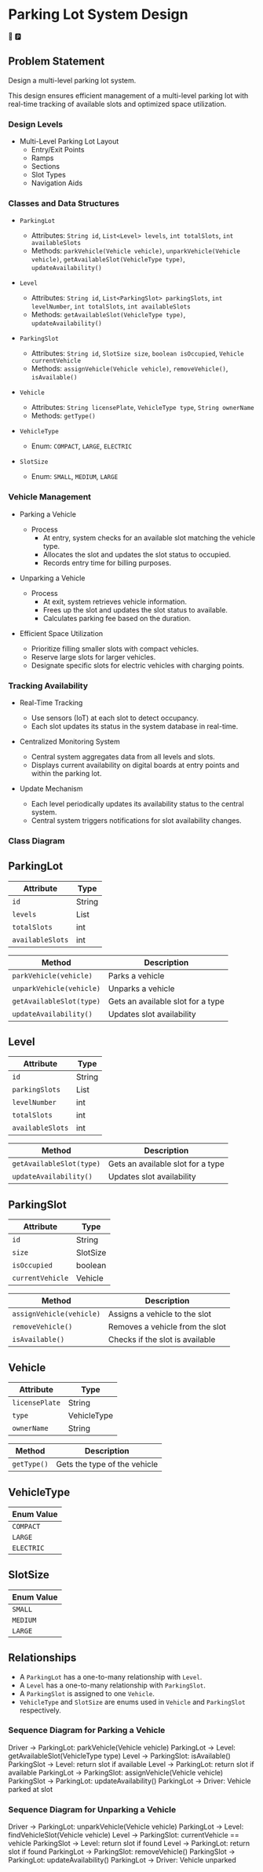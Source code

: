 # Parking Lot System Design
:car:  :parking: 

## Problem Statement
Design a multi-level parking lot system.

This design ensures efficient management of a multi-level parking lot with real-time tracking of available slots and optimized space utilization.

### Design Levels
- Multi-Level Parking Lot Layout
  - Entry/Exit Points
  - Ramps
  - Sections
  - Slot Types
  - Navigation Aids

### Classes and Data Structures
- `ParkingLot`
  - Attributes: `String id`, `List<Level> levels`, `int totalSlots`, `int availableSlots`
  - Methods: `parkVehicle(Vehicle vehicle)`, `unparkVehicle(Vehicle vehicle)`, `getAvailableSlot(VehicleType type)`, `updateAvailability()`

- `Level`
  - Attributes: `String id`, `List<ParkingSlot> parkingSlots`, `int levelNumber`, `int totalSlots`, `int availableSlots`
  - Methods: `getAvailableSlot(VehicleType type)`, `updateAvailability()`

- `ParkingSlot`
  - Attributes: `String id`, `SlotSize size`, `boolean isOccupied`, `Vehicle currentVehicle`
  - Methods: `assignVehicle(Vehicle vehicle)`, `removeVehicle()`, `isAvailable()`

- `Vehicle`
  - Attributes: `String licensePlate`, `VehicleType type`, `String ownerName`
  - Methods: `getType()`

- `VehicleType`
  - Enum: `COMPACT`, `LARGE`, `ELECTRIC`

- `SlotSize`
  - Enum: `SMALL`, `MEDIUM`, `LARGE`

### Vehicle Management
- Parking a Vehicle
  - Process
    - At entry, system checks for an available slot matching the vehicle type.
    - Allocates the slot and updates the slot status to occupied.
    - Records entry time for billing purposes.

- Unparking a Vehicle
  - Process
    - At exit, system retrieves vehicle information.
    - Frees up the slot and updates the slot status to available.
    - Calculates parking fee based on the duration.

- Efficient Space Utilization
  - Prioritize filling smaller slots with compact vehicles.
  - Reserve large slots for larger vehicles.
  - Designate specific slots for electric vehicles with charging points.

### Tracking Availability
- Real-Time Tracking
  - Use sensors (IoT) at each slot to detect occupancy.
  - Each slot updates its status in the system database in real-time.

- Centralized Monitoring System
  - Central system aggregates data from all levels and slots.
  - Displays current availability on digital boards at entry points and within the parking lot.

- Update Mechanism
  - Each level periodically updates its availability status to the central system.
  - Central system triggers notifications for slot availability changes.


### Class Diagram
## ParkingLot
| Attribute         | Type              |
|-------------------|-------------------|
| `id`              | String            |
| `levels`          | List<Level>       |
| `totalSlots`      | int               |
| `availableSlots`  | int               |

| Method                   | Description                        |
|--------------------------|------------------------------------|
| `parkVehicle(vehicle)`   | Parks a vehicle                    |
| `unparkVehicle(vehicle)` | Unparks a vehicle                  |
| `getAvailableSlot(type)` | Gets an available slot for a type  |
| `updateAvailability()`   | Updates slot availability          |

## Level
| Attribute         | Type              |
|-------------------|-------------------|
| `id`              | String            |
| `parkingSlots`    | List<ParkingSlot> |
| `levelNumber`     | int               |
| `totalSlots`      | int               |
| `availableSlots`  | int               |

| Method                   | Description                        |
|--------------------------|------------------------------------|
| `getAvailableSlot(type)` | Gets an available slot for a type  |
| `updateAvailability()`   | Updates slot availability          |

## ParkingSlot
| Attribute         | Type              |
|-------------------|-------------------|
| `id`              | String            |
| `size`            | SlotSize          |
| `isOccupied`      | boolean           |
| `currentVehicle`  | Vehicle           |

| Method                   | Description                        |
|--------------------------|------------------------------------|
| `assignVehicle(vehicle)` | Assigns a vehicle to the slot      |
| `removeVehicle()`        | Removes a vehicle from the slot    |
| `isAvailable()`          | Checks if the slot is available    |

## Vehicle
| Attribute         | Type              |
|-------------------|-------------------|
| `licensePlate`    | String            |
| `type`            | VehicleType       |
| `ownerName`       | String            |

| Method                   | Description                        |
|--------------------------|------------------------------------|
| `getType()`              | Gets the type of the vehicle       |

## VehicleType
| Enum Value               |
|--------------------------|
| `COMPACT`                |
| `LARGE`                  |
| `ELECTRIC`               |

## SlotSize
| Enum Value               |
|--------------------------|
| `SMALL`                  |
| `MEDIUM`                 |
| `LARGE`                  |

## Relationships
- A `ParkingLot` has a one-to-many relationship with `Level`.
- A `Level` has a one-to-many relationship with `ParkingSlot`.
- A `ParkingSlot` is assigned to one `Vehicle`.
- `VehicleType` and `SlotSize` are enums used in `Vehicle` and `ParkingSlot` respectively.

### Sequence Diagram for Parking a Vehicle
Driver -> ParkingLot: parkVehicle(Vehicle vehicle)
ParkingLot -> Level: getAvailableSlot(VehicleType type)
Level -> ParkingSlot: isAvailable()
ParkingSlot -> Level: return slot if available
Level -> ParkingLot: return slot if available
ParkingLot -> ParkingSlot: assignVehicle(Vehicle vehicle)
ParkingSlot -> ParkingLot: updateAvailability()
ParkingLot -> Driver: Vehicle parked at slot

### Sequence Diagram for Unparking a Vehicle
Driver -> ParkingLot: unparkVehicle(Vehicle vehicle)
ParkingLot -> Level: findVehicleSlot(Vehicle vehicle)
Level -> ParkingSlot: currentVehicle == vehicle
ParkingSlot -> Level: return slot if found
Level -> ParkingLot: return slot if found
ParkingLot -> ParkingSlot: removeVehicle()
ParkingSlot -> ParkingLot: updateAvailability()
ParkingLot -> Driver: Vehicle unparked